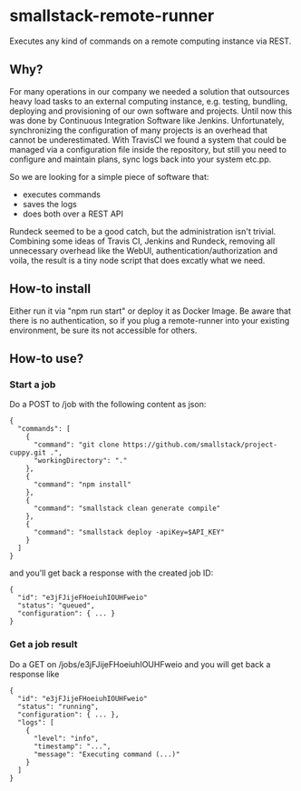 # smallstack-remote-runner
Executes any kind of commands on a remote computing instance via REST.

## Why?
For many operations in our company we needed a solution that outsources heavy load tasks to an external computing instance, e.g. testing, bundling, deploying and provisioning of our own software and projects. Until now this was done by Continuous Integration Software like Jenkins. Unfortunately, synchronizing the configuration of many projects is an overhead that cannot be underestimated. With TravisCI we found a system that could be managed via a configuration file inside the repository, but still you need to configure and maintain plans, sync logs back into your system etc.pp.

So we are looking for a simple piece of software that:
- executes commands
- saves the logs
- does both over a REST API

Rundeck seemed to be a good catch, but the administration isn't trivial. Combining some ideas of Travis CI, Jenkins and Rundeck, removing all unnecessary overhead like the WebUI, authentication/authorization and voila, the result is a tiny node script that does excatly what we need.

## How-to install
Either run it via "npm run start" or deploy it as Docker Image. Be aware that there is no authentication, so if you plug a remote-runner into your existing environment, be sure its not accessible for others.

## How-to use?
### Start a job
Do a POST to /job with the following content as json:
```
{
  "commands": [
    {
      "command": "git clone https://github.com/smallstack/project-cuppy.git .",
      "workingDirectory": "."
    },
    {
      "command": "npm install"
    },
    {
      "command": "smallstack clean generate compile"
    },
    {
      "command": "smallstack deploy -apiKey=$API_KEY"
    }
  ]
}
```
and you'll get back a response with the created job ID: 
```
{
  "id": "e3jFJijeFHoeiuhIOUHFweio"
  "status": "queued",
  "configuration": { ... }
}
```

### Get a job result
Do a GET on /jobs/e3jFJijeFHoeiuhIOUHFweio and you will get back a response like
```
{
  "id": "e3jFJijeFHoeiuhIOUHFweio"
  "status": "running",
  "configuration": { ... },
  "logs": [
    {
      "level": "info",
      "timestamp": "...",
      "message": "Executing command (...)"
    }
  ]
}
```
